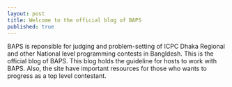 ```yaml
---
layout: post
title: Welcome to the official blog of BAPS
published: true
---
```


BAPS is reponsible for judging and problem-setting of ICPC Dhaka Regional and other National level programming contests in Bangldesh. This is the official blog of BAPS. This blog holds the guideline for hosts to work with BAPS. Also, the site have important resources for those who wants to progress as a top level contestant. 
